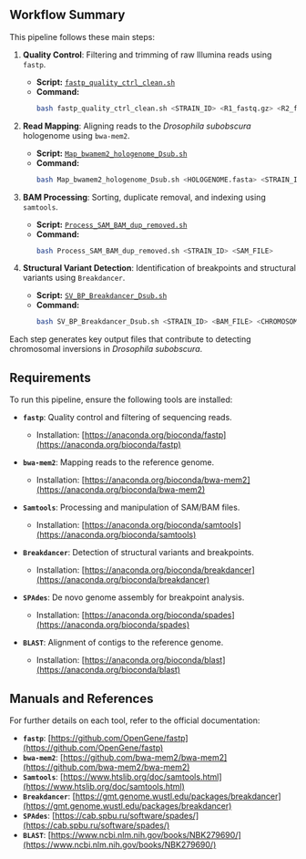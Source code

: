 ## **Workflow Summary**

This pipeline follows these main steps:

1. **Quality Control**: Filtering and trimming of raw Illumina reads using `fastp`.  
   - **Script:** [`fastp_quality_ctrl_clean.sh`](fastp_quality_ctrl_clean.sh)  
   - **Command:**
     ```bash
     bash fastp_quality_ctrl_clean.sh <STRAIN_ID> <R1_fastq.gz> <R2_fastq.gz>
     ```

2. **Read Mapping**: Aligning reads to the *Drosophila subobscura* hologenome using `bwa-mem2`.  
   - **Script:** [`Map_bwamem2_hologenome_Dsub.sh`](Map_bwamem2_hologenome_Dsub.sh)  
   - **Command:**
     ```bash
     bash Map_bwamem2_hologenome_Dsub.sh <HOLOGENOME.fasta> <STRAIN_ID> <R1_fastq.gz> <R2_fastq.gz> <LIBRARY> <PLATFORM_UNIT>
     ```

3. **BAM Processing**: Sorting, duplicate removal, and indexing using `samtools`.  
   - **Script:** [`Process_SAM_BAM_dup_removed.sh`](Process_SAM_BAM_dup_removed.sh)  
   - **Command:**
     ```bash
     bash Process_SAM_BAM_dup_removed.sh <STRAIN_ID> <SAM_FILE>
     ```

4. **Structural Variant Detection**: Identification of breakpoints and structural variants using `Breakdancer`.  
   - **Script:** [`SV_BP_Breakdancer_Dsub.sh`](SV_BP_Breakdancer_Dsub.sh)  
   - **Command:**
     ```bash
     bash SV_BP_Breakdancer_Dsub.sh <STRAIN_ID> <BAM_FILE> <CHROMOSOME>
     ```

Each step generates key output files that contribute to detecting chromosomal inversions in *Drosophila subobscura*.

## **Requirements**
To run this pipeline, ensure the following tools are installed:

- **`fastp`**: Quality control and filtering of sequencing reads.  
  - Installation: [https://anaconda.org/bioconda/fastp](https://anaconda.org/bioconda/fastp)  

- **`bwa-mem2`**: Mapping reads to the reference genome.  
  - Installation: [https://anaconda.org/bioconda/bwa-mem2](https://anaconda.org/bioconda/bwa-mem2)  

- **`Samtools`**: Processing and manipulation of SAM/BAM files.  
  - Installation: [https://anaconda.org/bioconda/samtools](https://anaconda.org/bioconda/samtools)  

- **`Breakdancer`**: Detection of structural variants and breakpoints.  
  - Installation: [https://anaconda.org/bioconda/breakdancer](https://anaconda.org/bioconda/breakdancer)  

- **`SPAdes`**: De novo genome assembly for breakpoint analysis.  
  - Installation: [https://anaconda.org/bioconda/spades](https://anaconda.org/bioconda/spades)  

- **`BLAST`**: Alignment of contigs to the reference genome.  
  - Installation: [https://anaconda.org/bioconda/blast](https://anaconda.org/bioconda/blast)  


## **Manuals and References**
For further details on each tool, refer to the official documentation:

- **`fastp`**: [https://github.com/OpenGene/fastp](https://github.com/OpenGene/fastp)  
- **`bwa-mem2`**: [https://github.com/bwa-mem2/bwa-mem2](https://github.com/bwa-mem2/bwa-mem2)  
- **`Samtools`**: [https://www.htslib.org/doc/samtools.html](https://www.htslib.org/doc/samtools.html)  
- **`Breakdancer`**: [https://gmt.genome.wustl.edu/packages/breakdancer](https://gmt.genome.wustl.edu/packages/breakdancer)  
- **`SPAdes`**: [https://cab.spbu.ru/software/spades/](https://cab.spbu.ru/software/spades/)  
- **`BLAST`**: [https://www.ncbi.nlm.nih.gov/books/NBK279690/](https://www.ncbi.nlm.nih.gov/books/NBK279690/)  


